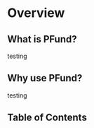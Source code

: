 # Overview

## What is PFund?
testing

## Why use PFund?
testing

## Table of Contents

```{tableofcontents}
```

